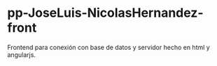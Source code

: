 # pp-JoseLuis-NicolasHernandez-front
Frontend para conexión con base de datos y servidor hecho en html y angularjs.

